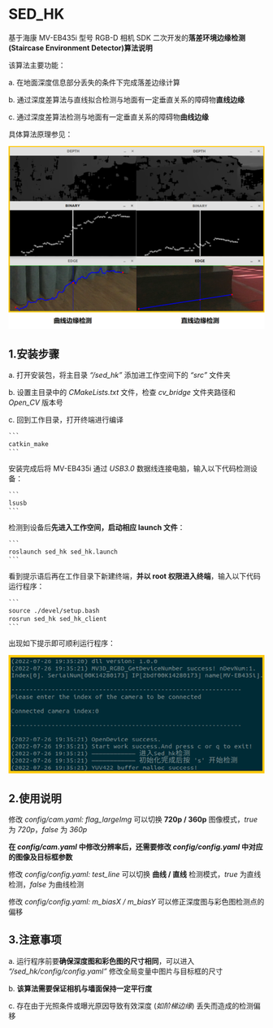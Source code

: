 # SED_HK

基于海康 MV-EB435i 型号 RGB-D 相机 SDK 二次开发的**落差环境边缘检测(Staircase Environment Detector)算法说明**

该算法主要功能：

a. 在地面深度信息部分丢失的条件下完成落差边缘计算

b. 通过深度差算法与直线拟合检测与地面有一定垂直关系的障碍物**直线边缘**

c. 通过深度差算法检测与地面有一定垂直关系的障碍物**曲线边缘**

具体算法原理参见：

![Example](https://github.com/Ahoclairl/sed_hk/blob/master/pic/%E5%AE%9E%E6%B5%8B.png "边缘检测实例")

## 1.安装步骤

a. 打开安装包，将主目录 *“/sed_hk”* 添加进工作空间下的 *“src”* 文件夹

b. 设置主目录中的 *CMakeLists.txt* 文件，检查 *cv_bridge* 文件夹路径和 *Open_CV* 版本号

c. 回到工作目录，打开终端进行编译

    ```
    catkin_make
    ```

安装完成后将 MV-EB435i 通过 *USB3.0* 数据线连接电脑，输入以下代码检测设备：

    ```
    lsusb
    ```

检测到设备后**先进入工作空间，启动相应 launch 文件**：

    ```
    roslaunch sed_hk sed_hk.launch
    ```

看到提示语后再在工作目录下新建终端，**并以 root 权限进入终端**，输入以下代码运行程序：

    ```
    source ./devel/setup.bash
    rosrun sed_hk sed_hk_client
    ```

出现如下提示即可顺利运行程序：

![test](https://github.com/Ahoclairl/sed_hk/blob/master/pic/%E4%BB%A3%E7%A0%81%E6%B5%8B%E8%AF%95.png "程序正常运行提示")

## 2.使用说明

修改 *config/cam.yaml: flag_largeImg* 可以切换 **720p / 360p** 图像模式，*true* 为 *720p*，*false* 为 *360p*

**在 *config/cam.yaml* 中修改分辨率后，还需要修改 *config/config.yaml* 中对应的图像及目标框参数**

修改 *config/config.yaml: test_line* 可以切换 **曲线 / 直线** 检测模式，*true* 为直线检测，*false* 为曲线检测

修改 *config/config.yaml: m_biasX / m_biasY* 可以修正深度图与彩色图检测点的偏移

## 3.注意事项

a. 运行程序前要**确保深度图和彩色图的尺寸相同**，可以进入 *“/sed_hk/config/config.yaml”* 修改全局变量中图片与目标框的尺寸

b. **该算法需要保证相机与墙面保持一定平行度**

c. 存在由于光照条件或曝光原因导致有效深度 (*如阶梯边缘*) 丢失而造成的检测偏移